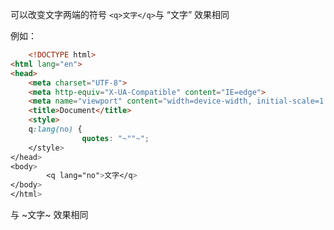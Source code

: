可以改变文字两端的符号
`<q>文字</q>`与   “文字”   效果相同

例如：
```html
	<!DOCTYPE html>
<html lang="en">
<head>
    <meta charset="UTF-8">
    <meta http-equiv="X-UA-Compatible" content="IE=edge">
    <meta name="viewport" content="width=device-width, initial-scale=1.0">
    <title>Document</title>
    <style>
    q:lang(no) {
                quotes: "~""~";
    </style>
</head>
<body>
        <q lang="no">文字</q>
</body>
</html>
```
与     ~文字~     效果相同